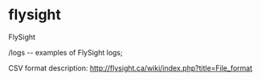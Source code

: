 # flysight
FlySight

/logs -- examples of FlySight logs;

CSV format description:
http://flysight.ca/wiki/index.php?title=File_format

